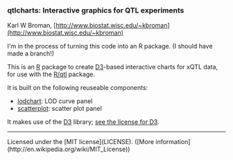 ### qtlcharts: Interactive graphics for QTL experiments

Karl W Broman,
[http://www.biostat.wisc.edu/~kbroman](http://www.biostat.wisc.edu/~kbroman)

I'm in the process of turning this code into an R package. (I should
have made a branch!)

This is an [R](http://www.r-project.org) package to create
[D3](http://d3js.org)-based interactive charts for xQTL data, for use
with the [R/qtl](http://www.rqtl.org) package.

It is built on the following reuseable components:
- [lodchart](inst/panels/lodchart): LOD curve panel
- [scatterplot](inst/panels/scatterplot): scatter plot panel

It makes use of the [D3](http://d3js.org) library;
[see the license for D3](inst/d3/LICENSE).

<hr/>
Licensed under the [MIT license](LICENSE). ([More information](http://en.wikipedia.org/wiki/MIT_License))
